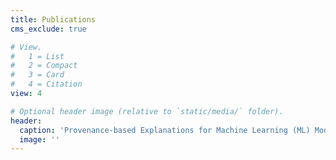 ```yaml
---
title: Publications
cms_exclude: true

# View.
#   1 = List
#   2 = Compact
#   3 = Card
#   4 = Citation
view: 4

# Optional header image (relative to `static/media/` folder).
header:
  caption: 'Provenance-based Explanations for Machine Learning (ML) Models, Accepted DBML 2023'
  image: ''
---
```

